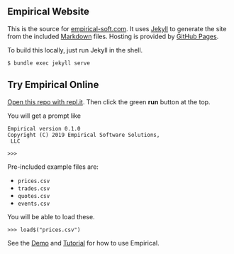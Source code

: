 ## Empirical Website

This is the source for [empirical-soft.com](https://www.empirical-soft.com). It uses [Jekyll](https://jekyllrb.com) to generate the site from the included [Markdown](https://jekyllrb.com/docs/configuration/markdown/) files. Hosting is provided by [GitHub Pages](https://pages.github.com).

To build this locally, just run Jekyll in the shell.

```
$ bundle exec jekyll serve
```

## Try Empirical Online

[Open this repo with repl.it](https://repl.it/github/empirical-soft/empirical-soft.github.io). Then click the green **run** button at the top.

You will get a prompt like

```
Empirical version 0.1.0
Copyright (C) 2019 Empirical Software Solutions,
 LLC

>>>
```

Pre-included example files are:

 - `prices.csv`
 - `trades.csv`
 - `quotes.csv`
 - `events.csv`

You will be able to load these.

```
>>> load$("prices.csv")
```

See the [Demo](https://www.empirical-soft.com/demo.html) and [Tutorial](https://www.empirical-soft.com/tutorial.html) for how to use Empirical.
